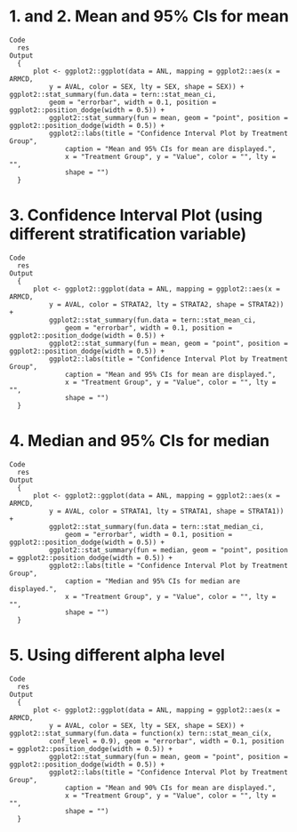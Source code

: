 # 1. and 2. Mean and 95% CIs for mean

    Code
      res
    Output
      {
          plot <- ggplot2::ggplot(data = ANL, mapping = ggplot2::aes(x = ARMCD, 
              y = AVAL, color = SEX, lty = SEX, shape = SEX)) + ggplot2::stat_summary(fun.data = tern::stat_mean_ci, 
              geom = "errorbar", width = 0.1, position = ggplot2::position_dodge(width = 0.5)) + 
              ggplot2::stat_summary(fun = mean, geom = "point", position = ggplot2::position_dodge(width = 0.5)) + 
              ggplot2::labs(title = "Confidence Interval Plot by Treatment Group", 
                  caption = "Mean and 95% CIs for mean are displayed.", 
                  x = "Treatment Group", y = "Value", color = "", lty = "", 
                  shape = "")
      }

# 3. Confidence Interval Plot (using different stratification variable)

    Code
      res
    Output
      {
          plot <- ggplot2::ggplot(data = ANL, mapping = ggplot2::aes(x = ARMCD, 
              y = AVAL, color = STRATA2, lty = STRATA2, shape = STRATA2)) + 
              ggplot2::stat_summary(fun.data = tern::stat_mean_ci, 
                  geom = "errorbar", width = 0.1, position = ggplot2::position_dodge(width = 0.5)) + 
              ggplot2::stat_summary(fun = mean, geom = "point", position = ggplot2::position_dodge(width = 0.5)) + 
              ggplot2::labs(title = "Confidence Interval Plot by Treatment Group", 
                  caption = "Mean and 95% CIs for mean are displayed.", 
                  x = "Treatment Group", y = "Value", color = "", lty = "", 
                  shape = "")
      }

# 4. Median and 95% CIs for median

    Code
      res
    Output
      {
          plot <- ggplot2::ggplot(data = ANL, mapping = ggplot2::aes(x = ARMCD, 
              y = AVAL, color = STRATA1, lty = STRATA1, shape = STRATA1)) + 
              ggplot2::stat_summary(fun.data = tern::stat_median_ci, 
                  geom = "errorbar", width = 0.1, position = ggplot2::position_dodge(width = 0.5)) + 
              ggplot2::stat_summary(fun = median, geom = "point", position = ggplot2::position_dodge(width = 0.5)) + 
              ggplot2::labs(title = "Confidence Interval Plot by Treatment Group", 
                  caption = "Median and 95% CIs for median are displayed.", 
                  x = "Treatment Group", y = "Value", color = "", lty = "", 
                  shape = "")
      }

# 5. Using different alpha level

    Code
      res
    Output
      {
          plot <- ggplot2::ggplot(data = ANL, mapping = ggplot2::aes(x = ARMCD, 
              y = AVAL, color = SEX, lty = SEX, shape = SEX)) + ggplot2::stat_summary(fun.data = function(x) tern::stat_mean_ci(x, 
              conf_level = 0.9), geom = "errorbar", width = 0.1, position = ggplot2::position_dodge(width = 0.5)) + 
              ggplot2::stat_summary(fun = mean, geom = "point", position = ggplot2::position_dodge(width = 0.5)) + 
              ggplot2::labs(title = "Confidence Interval Plot by Treatment Group", 
                  caption = "Mean and 90% CIs for mean are displayed.", 
                  x = "Treatment Group", y = "Value", color = "", lty = "", 
                  shape = "")
      }

